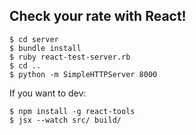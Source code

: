 Check your rate with React!
------

    $ cd server
    $ bundle install
    $ ruby react-test-server.rb
    $ cd ..
    $ python -m SimpleHTTPServer 8000

If you want to dev:

    $ npm install -g react-tools
    $ jsx --watch src/ build/
